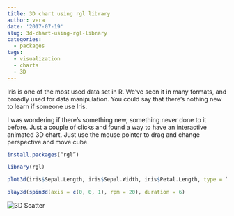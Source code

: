 ```yaml
---
title: 3D chart using rgl library
author: vera
date: '2017-07-19'
slug: 3d-chart-using-rgl-library
categories:
  - packages
tags:
  - visualization
  - charts
  - 3D
---
```


Iris is one of the most used data set in R. We’ve seen it in many formats, and broadly used for data manipulation. You could say that there’s nothing new to learn if someone use Iris.

I was wondering if there’s something new, something never done to it before. Just a couple of clicks and found a way to have an interactive animated 3D chart. Just use the mouse pointer to drag and change perspective and move cube.

```r
install.packages(“rgl”)

library(rgl)

plot3d(iris$Sepal.Length, iris$Sepal.Width, iris$Petal.Length, type = “p”, col = as.numeric(iris$Species),size = 10)

play3d(spin3d(axis = c(0, 0, 1), rpm = 20), duration = 6)
```
![3D Scatter](/images/iris3d.png)